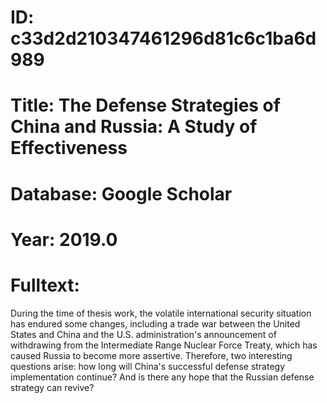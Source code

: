 # ID: c33d2d210347461296d81c6c1ba6d989
# Title: The Defense Strategies of China and Russia: A Study of Effectiveness
# Database: Google Scholar
# Year: 2019.0
# Fulltext:
During the time of thesis work, the volatile international security situation has endured some changes, including a trade war between the United States and China and the U.S. administration's announcement of withdrawing from the Intermediate Range Nuclear Force Treaty, which has caused Russia to become more assertive.
Therefore, two interesting questions arise: how long will China's successful defense strategy implementation continue?
And is there any hope that the Russian defense strategy can revive?
